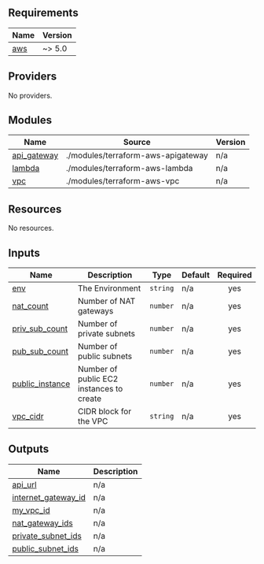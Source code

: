 ## Requirements

| Name | Version |
|------|---------|
| <a name="requirement_aws"></a> [aws](#requirement\_aws) | ~> 5.0 |

## Providers

No providers.

## Modules

| Name | Source | Version |
|------|--------|---------|
| <a name="module_api_gateway"></a> [api\_gateway](#module\_api\_gateway) | ./modules/terraform-aws-apigateway | n/a |
| <a name="module_lambda"></a> [lambda](#module\_lambda) | ./modules/terraform-aws-lambda | n/a |
| <a name="module_vpc"></a> [vpc](#module\_vpc) | ./modules/terraform-aws-vpc | n/a |

## Resources

No resources.

## Inputs

| Name | Description | Type | Default | Required |
|------|-------------|------|---------|:--------:|
| <a name="input_env"></a> [env](#input\_env) | The Environment | `string` | n/a | yes |
| <a name="input_nat_count"></a> [nat\_count](#input\_nat\_count) | Number of NAT gateways | `number` | n/a | yes |
| <a name="input_priv_sub_count"></a> [priv\_sub\_count](#input\_priv\_sub\_count) | Number of private subnets | `number` | n/a | yes |
| <a name="input_pub_sub_count"></a> [pub\_sub\_count](#input\_pub\_sub\_count) | Number of public subnets | `number` | n/a | yes |
| <a name="input_public_instance"></a> [public\_instance](#input\_public\_instance) | Number of public EC2 instances to create | `number` | n/a | yes |
| <a name="input_vpc_cidr"></a> [vpc\_cidr](#input\_vpc\_cidr) | CIDR block for the VPC | `string` | n/a | yes |

## Outputs

| Name | Description |
|------|-------------|
| <a name="output_api_url"></a> [api\_url](#output\_api\_url) | n/a |
| <a name="output_internet_gateway_id"></a> [internet\_gateway\_id](#output\_internet\_gateway\_id) | n/a |
| <a name="output_my_vpc_id"></a> [my\_vpc\_id](#output\_my\_vpc\_id) | n/a |
| <a name="output_nat_gateway_ids"></a> [nat\_gateway\_ids](#output\_nat\_gateway\_ids) | n/a |
| <a name="output_private_subnet_ids"></a> [private\_subnet\_ids](#output\_private\_subnet\_ids) | n/a |
| <a name="output_public_subnet_ids"></a> [public\_subnet\_ids](#output\_public\_subnet\_ids) | n/a |

